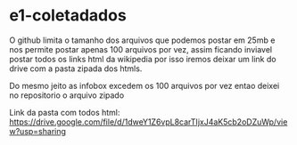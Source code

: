 # e1-coletadados

O github limita o tamanho dos arquivos que podemos postar em 25mb e nos permite postar apenas 100 arquivos por vez, assim ficando inviavel postar todos os links html da wikipedia por isso iremos deixar um link do drive com a pasta zipada dos htmls.


Do mesmo jeito as infobox excedem os 100 arquivos por vez entao deixei no repositorio o arquivo zipado


Link da pasta com todos html: https://drive.google.com/file/d/1dweY1Z6vpL8carTIjxJ4aK5cb2oDZuWp/view?usp=sharing
